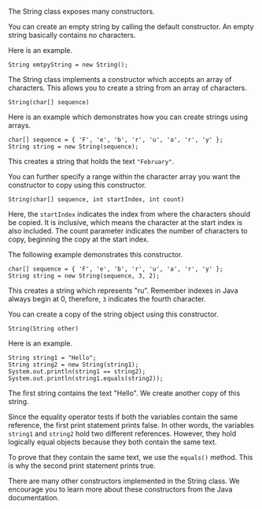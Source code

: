 The String class exposes many constructors.

You can create an empty string by calling the default constructor.
An empty string basically contains no characters.

Here is an example.
```
String emtpyString = new String();
```

The String class implements a constructor which accepts an array of characters.
This allows you to create a string from an array of characters. 
```
String(char[] sequence)
```

Here is an example which demonstrates how you can create strings using arrays.
```
char[] sequence = { 'F', 'e', 'b', 'r', 'u', 'a', 'r', 'y' };
String string = new String(sequence);
```

This creates a string that holds the text `"February"`.

You can further specify a range within the character array you want the
constructor to copy using this constructor.

```
String(char[] sequence, int startIndex, int count)
```

Here, the `startIndex` indicates the index from where the characters should be
copied. It is inclusive, which means the character at the start index is also
included. The count parameter indicates the number of characters to copy,
beginning the copy at the start index.

The following example demonstrates this constructor.

```
char[] sequence = { 'F', 'e', 'b', 'r', 'u', 'a', 'r', 'y' };
String string = new String(sequence, 3, 2);
```

This creates a string which represents "ru". Remember indexes in Java always
begin at 0, therefore, `3` indicates the fourth character.

You can create a copy of the string object using this constructor.
```
String(String other)
```

Here is an example.
```
String string1 = "Hello";
String string2 = new String(string1);
System.out.println(string1 == string2);
System.out.println(string1.equals(string2));
```

The first string contains the text "Hello". We create another copy of this string.

Since the equality operator tests if both the variables contain the same reference,
the first print statement prints false. In other words, the variables `string1`
and `string2` hold two different references. However, they hold logically equal
objects because they both contain the same text.

To prove that they contain the same text, we use the `equals()` method.
This is why the second print statement prints true.

There are many other constructors implemented in the String class. We encourage
you to learn more about these constructors from the Java documentation.